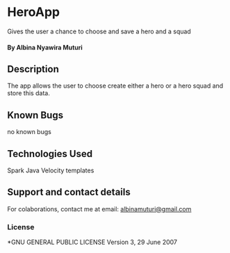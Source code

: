 # HeroApp
Gives the user a chance to choose and save a hero and a squad
#### By Albina Nyawira Muturi
## Description
The app allows the user to choose create either a hero or a hero squad and store this data.
## Known Bugs
no known bugs
## Technologies Used
  Spark Java
  Velocity templates
## Support and contact details
For colaborations, contact me at 
email: albinamuturi@gmail.com
### License
*GNU GENERAL PUBLIC LICENSE Version 3, 29 June 2007

